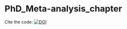 # PhD_Meta-analysis_chapter

Cite the code: [![DOI](https://zenodo.org/badge/372843409.svg)](https://zenodo.org/badge/latestdoi/372843409)